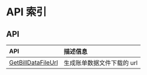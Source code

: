# API 索引



## API

| API | 描述信息 |
|:---|:---|
|[GetBillDataFileUrl](api/ubill-api/get_bill_data_file_url)|生成账单数据文件下载的 url|



